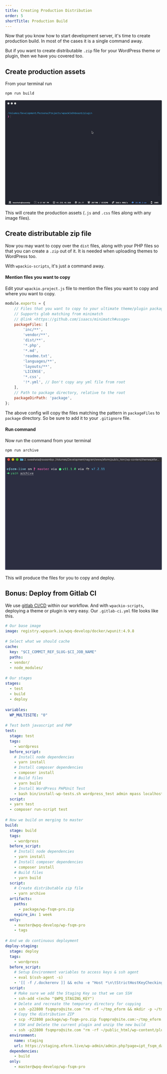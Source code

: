 ```yaml
---
title: Creating Production Distribution
order: 5
shortTitle: Production Build
---
```


Now that you know how to start development server, it's time to create
production build. In most of the cases it is a single command away.

But if you want to create distributable `.zip` file for your WordPress theme
or plugin, then we have you covered too.

## Create production assets

From your terminal run

```bash
npm run build
```

![npm run build](../../frontpage/steps/06-build.gif)

This will create the production assets (`.js` and `.css` files along with any image files).

## Create distributable zip file

Now you may want to copy over the `dist` files, along with your PHP files
so that you can create a `.zip` out of it. It is needed when uploading themes
to WordPress too.

With `wpackio-scripts`, it's just a command away.

#### Mention files you want to copy

Edit your `wpackio.project.js` file to mention the files you want to copy
and where you want to copy.

```js
module.exports = {
	// Files that you want to copy to your ultimate theme/plugin package
	// Supports glob matching from minimatch
	// @link <https://github.com/isaacs/minimatch#usage>
	packageFiles: [
		'inc/**',
		'vendor/**',
		'dist/**',
		'*.php',
		'*.md',
		'readme.txt',
		'languages/**',
		'layouts/**',
		'LICENSE',
		'*.css',
		'!*.yml', // Don't copy any yml file from root
	],
	// Path to package directory, relative to the root
	packageDirPath: 'package',
};
```

The above config will copy the files matching the pattern in `packageFiles`
to `package` directory. So be sure to add it to your `.gitignore` file.

#### Run command

Now run the command from your terminal

```bash
npm run archive
```

![npm run archive](../../frontpage/steps/07-archive.gif)

This will produce the files for you to copy and deploy.

## Bonus: Deploy from Gitlab CI

We use [gitlab CI/CD](https://docs.gitlab.com/ee/ci/) within our workflow. And with `wpackio-scripts`, deploying
a theme or plugin is very easy. Our `.gitlab-ci.yml` file looks like this.

```yaml
# Our base image
image: registry.wpquark.io/wpq-develop/docker/wpunit:4.9.8

# Select what we should cache
cache:
  key: "$CI_COMMIT_REF_SLUG-$CI_JOB_NAME"
  paths:
  - vendor/
  - node_modules/

# Our stages
stages:
  - test
  - build
  - deploy

variables:
  WP_MULTISITE: "0"

# Test both javascript and PHP
test:
  stage: test
  tags:
    - wordpress
  before_script:
    # Install node dependencies
	- yarn install
	# Install composer dependencies
	- composer install
	# Build files
	- yarn build
    # Install WordPress PHPUnit Test
    - bash bin/install-wp-tests.sh wordpress_test admin mpass localhost $WP_VERSION
  script:
  - yarn test
  - composer run-script test

# Now we build on merging to master
build:
  stage: build
  tags:
    - wordpress
  before_script:
    # Install node dependencies
	- yarn install
	# Install composer dependencies
	- composer install
	# Build files
	- yarn build
  script:
	# Create distributable zip file
    - yarn archive
  artifacts:
    paths:
      - package/wp-fsqm-pro.zip
    expire_in: 1 week
  only:
    - master@wpq-develop/wp-fsqm-pro
    - tags

# And we do continuous deployment
deploy-staging:
  stage: deploy
  tags:
    - wordpress
  before_script:
    # Setup Environment variables to access keys & ssh agent
    - eval $(ssh-agent -s)
    - '[[ -f /.dockerenv ]] && echo -e "Host *\n\tStrictHostKeyChecking no\n\n" > ~/.ssh/config'
  script:
    # Make sure we add the Staging Key so that we can SSH
    - ssh-add <(echo "$WPQ_STAGING_KEY")
    # Delete and recreate the temporary directory for copying
    - ssh -p22800 fsqmpro@site.com "rm -rf ~/tmp_eform && mkdir -p ~/tmp_eform"
    # Copy the distribution ZIP
    - scp -P22800 package/wp-fsqm-pro.zip fsqmpro@site.com:~/tmp_eform
    # SSH and Delete the current plugin and unzip the new build
    - ssh -p22800 fsqmpro@site.com "rm -rf ~/public_html/wp-content/plugins/wp-fsqm-pro && unzip ~/tmp_eform/wp-fsqm-pro.zip -d ~/public_html/wp-content/plugins"
  environment:
    name: staging
    url: https://staging.eform.live/wp-admin/admin.php?page=ipt_fsqm_dashboard
  dependencies:
    - build
  only:
    - master@wpq-develop/wp-fsqm-pro
```
